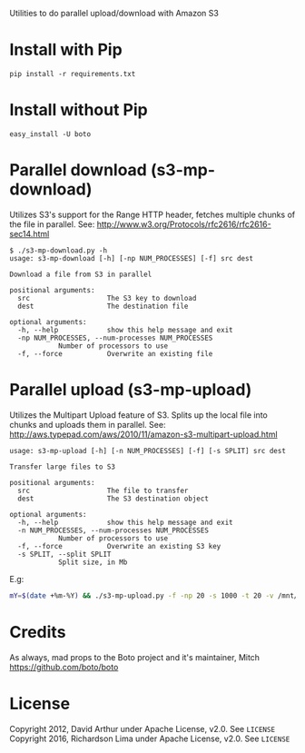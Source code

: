 Utilities to do parallel upload/download with Amazon S3

# Install with Pip 

    pip install -r requirements.txt

# Install without Pip

    easy_install -U boto

# Parallel download (s3-mp-download)

Utilizes S3's support for the Range HTTP header, fetches multiple chunks of the
file in parallel. See: http://www.w3.org/Protocols/rfc2616/rfc2616-sec14.html

    $ ./s3-mp-download.py -h
    usage: s3-mp-download [-h] [-np NUM_PROCESSES] [-f] src dest

    Download a file from S3 in parallel

    positional arguments:
      src                   The S3 key to download
      dest                  The destination file

    optional arguments:
      -h, --help            show this help message and exit
      -np NUM_PROCESSES, --num-processes NUM_PROCESSES
			    Number of processors to use
      -f, --force           Overwrite an existing file

# Parallel upload (s3-mp-upload)

Utilizes the Multipart Upload feature of S3. Splits up the local file into
chunks and uploads them in parallel. See:
http://aws.typepad.com/aws/2010/11/amazon-s3-multipart-upload.html

    usage: s3-mp-upload [-h] [-n NUM_PROCESSES] [-f] [-s SPLIT] src dest

    Transfer large files to S3

    positional arguments:
      src                   The file to transfer
      dest                  The S3 destination object

    optional arguments:
      -h, --help            show this help message and exit
      -n NUM_PROCESSES, --num-processes NUM_PROCESSES
			    Number of processors to use
      -f, --force           Overwrite an existing S3 key
      -s SPLIT, --split SPLIT
			    Split size, in Mb
			    
E.g:
```bash
mY=$(date +%m-%Y) && ./s3-mp-upload.py -f -np 20 -s 1000 -t 20 -v /mnt/disc/amazon-s3/full/06-2016/*.tar.gz s3://backup-bucket/backup/full/$mY/
```

# Credits

As always, mad props to the Boto project and it's maintainer, Mitch
https://github.com/boto/boto

# License

Copyright 2012, David Arthur under Apache License, v2.0. See `LICENSE`
Copyright 2016, Richardson Lima under Apache License, v2.0. See `LICENSE`
